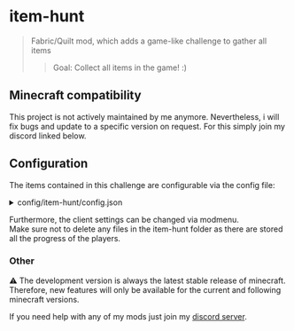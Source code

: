 # item-hunt

> Fabric/Quilt mod, which adds a game-like challenge to gather all items
>> Goal: Collect all items in the game! :)

## Minecraft compatibility
This project is not actively maintained by me anymore. Nevertheless, i will fix bugs and update to a specific version on request. For this simply join my discord linked below.

## Configuration

The items contained in this challenge are configurable via the config file:

<details>
<summary>config/item-hunt/config.json</summary>

```json
{
  "defaultExcludeConfig": {
    "excludeCreatives": true,
    "custom": []
  }
}
```

`defaultExcludeConfig` - object to define the default excluded items for new worlds
<br>`excludeCreatives` - automatically remove all items, which are only available in creative
<br>`custom` - exclude your own items (e.g. minecraft:stone)
</details>

Furthermore, the client settings can be changed via modmenu.
<br> Make sure not to delete any files in the item-hunt folder as there are stored all the progress of the players.

### Other

⚠️ The development version is always the latest stable release of minecraft.
Therefore, new features will only be available for the current and following minecraft versions.

If you need help with any of my mods just join my [discord server](https://nyon.dev/discord).